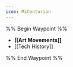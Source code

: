 ```yaml
---
icon: MiCenturion
---
```



%% Begin Waypoint %%
- **[[Art Movements]]**
- [[Tech History]]

%% End Waypoint %%


